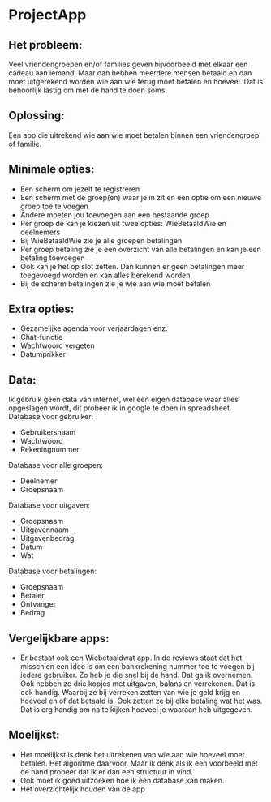# ProjectApp

## Het probleem:

Veel vriendengroepen en/of families geven bijvoorbeeld met elkaar een cadeau aan iemand. Maar dan hebben meerdere mensen betaald en dan moet uitgerekend worden wie aan wie terug moet betalen en hoeveel. Dat is behoorlijk lastig om met de hand te doen soms. 

## Oplossing:

Een app die uitrekend wie aan wie moet betalen binnen een vriendengroep of familie.

## Minimale opties:
-	Een scherm om jezelf te registreren
-	Een scherm met de groep(en) waar je in zit en een optie om een nieuwe groep toe te voegen
- Andere moeten jou toevoegen aan een bestaande groep
-	Per groep de kan je kiezen uit twee opties: WieBetaaldWie en deelnemers
- Bij WieBetaaldWie zie je alle groepen betalingen
- Per groep betaling zie je een overzicht van alle betalingen en kan je een betaling toevoegen
- Ook kan je het op slot zetten. Dan kunnen er geen betalingen meer toegevoegd worden en kan alles berekend worden
- Bij de scherm betalingen zie je wie aan wie moet betalen


## Extra opties:
-	Gezamelijke agenda voor verjaardagen enz.
-	Chat-functie
-	Wachtwoord vergeten
- Datumprikker

## Data:
 
Ik gebruik geen data van internet, wel een eigen database waar alles opgeslagen wordt, dit probeer ik in google te doen in spreadsheet. 
Database voor gebruiker:
-	Gebruikersnaam
-	Wachtwoord
-	Rekeningnummer

Database voor alle groepen:
-	Deelnemer
- Groepsnaam

Database voor uitgaven:
- Groepsnaam
- Uitgavennaam
- Uitgavenbedrag
- Datum
- Wat

Database voor betalingen:
- Groepsnaam
- Betaler
- Ontvanger
- Bedrag

## Vergelijkbare apps:

-	Er bestaat ook een Wiebetaaldwat app. In de reviews staat dat het misschien een idee is om een bankrekening nummer toe te voegen bij iedere gebruiker. Zo heb je die snel bij de hand. Dat ga ik overnemen. Ook hebben ze drie kopjes met uitgaven, balans en verrekenen. Dat is ook handig. Waarbij ze bij verreken zetten van wie je geld krijg en hoeveel en of dat betaald is. Ook zetten ze bij elke betaling wat het was. Dat is erg handig om na te kijken hoeveel je waaraan heb uitgegeven.

## Moelijkst:

-	Het moeilijkst is denk het uitrekenen van wie aan wie hoeveel moet betalen. Het algoritme daarvoor. Maar ik denk als ik een voorbeeld met de hand probeer dat ik er dan een structuur in vind. 
-	Ook moet ik goed uitzoeken hoe ik een database kan maken. 
- Het overzichtelijk houden van de app

  

